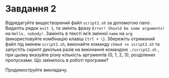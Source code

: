 # Завдання 2

Відредагуйте виществорений файл `script1.sh` за допомогою nano . Видаліть рядок `exit 1`, та змініть фразу `Error! Should be some arguments!` на `Hello, nobody!`. Замініть в тексті ім’я змінної `name` на `arg` (використовуйте комбінацію клавіш `Ctrl + \`). Збережіть отриманий файл під іменем `script2.sh`, виконайте команду `chmod +x script2.sh` та запустіть скрипт декілька разів на виконання командою `./script2.sh` , при цьому вказуйте різну кількість аргументів (0, 1, 2, 3), розділених пропусками. Що змінилось в роботі програми?

Продемоструйте викладачу.
